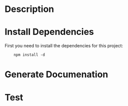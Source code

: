 # Description

# Install Dependencies
First you need to install the dependencies for this project:

        npm install -d

# Generate Documenation

# Test


